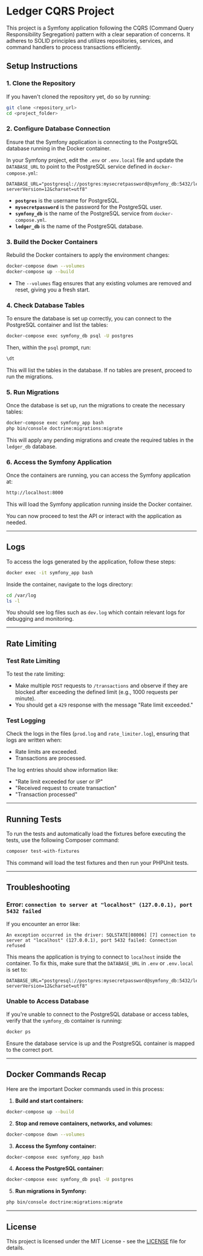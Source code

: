 # Ledger CQRS Project

This project is a Symfony application following the CQRS (Command Query Responsibility Segregation) pattern with a clear separation of concerns. It adheres to SOLID principles and utilizes repositories, services, and command handlers to process transactions efficiently.

## Setup Instructions

### 1. **Clone the Repository**

If you haven't cloned the repository yet, do so by running:

```bash
git clone <repository_url>
cd <project_folder>
```

### 2. **Configure Database Connection**

Ensure that the Symfony application is connecting to the PostgreSQL database running in the Docker container.

In your Symfony project, edit the `.env` or `.env.local` file and update the `DATABASE_URL` to point to the PostgreSQL service defined in `docker-compose.yml`:

```env
DATABASE_URL="postgresql://postgres:mysecretpassword@symfony_db:5432/ledger_db?serverVersion=12&charset=utf8"
```

- **`postgres`** is the username for PostgreSQL.
- **`mysecretpassword`** is the password for the PostgreSQL user.
- **`symfony_db`** is the name of the PostgreSQL service from `docker-compose.yml`.
- **`ledger_db`** is the name of the PostgreSQL database.

### 3. **Build the Docker Containers**

Rebuild the Docker containers to apply the environment changes:

```bash
docker-compose down --volumes
docker-compose up --build
```

- The `--volumes` flag ensures that any existing volumes are removed and reset, giving you a fresh start.

### 4. **Check Database Tables**

To ensure the database is set up correctly, you can connect to the PostgreSQL container and list the tables:

```bash
docker-compose exec symfony_db psql -U postgres
```

Then, within the `psql` prompt, run:

```sql
\dt
```

This will list the tables in the database. If no tables are present, proceed to run the migrations.

### 5. **Run Migrations**

Once the database is set up, run the migrations to create the necessary tables:

```bash
docker-compose exec symfony_app bash
php bin/console doctrine:migrations:migrate
```

This will apply any pending migrations and create the required tables in the `ledger_db` database.

### 6. **Access the Symfony Application**

Once the containers are running, you can access the Symfony application at:

```bash
http://localhost:8000
```

This will load the Symfony application running inside the Docker container.

You can now proceed to test the API or interact with the application as needed.

---

## Logs

To access the logs generated by the application, follow these steps:

```bash
docker exec -it symfony_app bash
```

Inside the container, navigate to the logs directory:

```bash
cd /var/log
ls -l
```

You should see log files such as `dev.log` which contain relevant logs for debugging and monitoring.

---

## Rate Limiting

### Test Rate Limiting

To test the rate limiting:

- Make multiple `POST` requests to `/transactions` and observe if they are blocked after exceeding the defined limit (e.g., 1000 requests per minute).
- You should get a `429` response with the message "Rate limit exceeded."

### Test Logging

Check the logs in the files (`prod.log` and `rate_limiter.log`), ensuring that logs are written when:

- Rate limits are exceeded.
- Transactions are processed.

The log entries should show information like:

- "Rate limit exceeded for user or IP"
- "Received request to create transaction"
- "Transaction processed"

---

## Running Tests

To run the tests and automatically load the fixtures before executing the tests, use the following Composer command:

```bash
composer test-with-fixtures
```

This command will load the test fixtures and then run your PHPUnit tests.

---

## Troubleshooting

### **Error: `connection to server at "localhost" (127.0.0.1), port 5432 failed`**

If you encounter an error like:

```
An exception occurred in the driver: SQLSTATE[08006] [7] connection to server at "localhost" (127.0.0.1), port 5432 failed: Connection refused
```

This means the application is trying to connect to `localhost` inside the container. To fix this, make sure that the `DATABASE_URL` in `.env` or `.env.local` is set to:

```env
DATABASE_URL="postgresql://postgres:mysecretpassword@symfony_db:5432/ledger_db?serverVersion=12&charset=utf8"
```

### **Unable to Access Database**

If you're unable to connect to the PostgreSQL database or access tables, verify that the `symfony_db` container is running:

```bash
docker ps
```

Ensure the database service is up and the PostgreSQL container is mapped to the correct port.

---

## Docker Commands Recap

Here are the important Docker commands used in this process:

1. **Build and start containers:**

```bash
docker-compose up --build
```

2. **Stop and remove containers, networks, and volumes:**

```bash
docker-compose down --volumes
```

3. **Access the Symfony container:**

```bash
docker-compose exec symfony_app bash
```

4. **Access the PostgreSQL container:**

```bash
docker-compose exec symfony_db psql -U postgres
```

5. **Run migrations in Symfony:**

```bash
php bin/console doctrine:migrations:migrate
```

---

## License

This project is licensed under the MIT License - see the [LICENSE](LICENSE) file for details.
